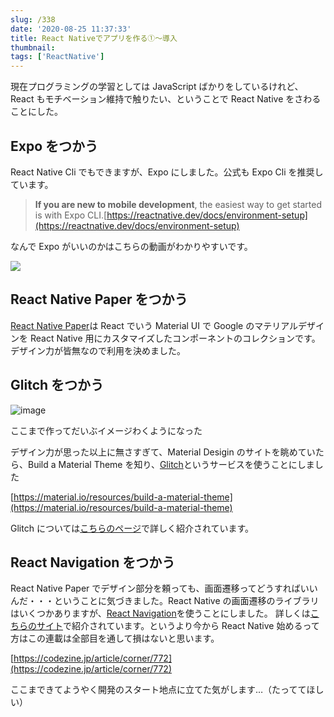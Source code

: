 ```yaml
---
slug: /338
date: '2020-08-25 11:37:33'
title: React Nativeでアプリを作る①～導入
thumbnail:
tags: ['ReactNative']
---
```

現在プログラミングの学習としては JavaScript ばかりをしているけれど、React もモチベーション維持で触りたい、ということで React Native をさわることにした。

## Expo をつかう

React Native Cli でもできますが、Expo にしました。公式も Expo Cli を推奨しています。

> **If you are new to mobile development**, the easiest way to get started is with Expo CLI.[https://reactnative.dev/docs/environment-setup](https://reactnative.dev/docs/environment-setup)

なんで Expo がいいのかはこちらの動画がわかりやすいです。

[![](https://img.youtube.com/vi/Mp0-Avyi8Ec/0.jpg)](https://www.youtube.com/watch?v=Mp0-Avyi8Ec)

## React Native Paper をつかう

[React Native Paper](https://reactnativepaper.com)は React でいう Material UI で Google のマテリアルデザインを React Native 用にカスタマイズしたコンポーネントのコレクションです。
デザイン力が皆無なので利用を決めました。

## Glitch をつかう

![image](/img/blog/contents/2020/08/image-41.png)<figcaption>ここまで作ってだいぶイメージわくようになった</figcaption>

デザイン力が思った以上に無さすぎて、Material Desigin のサイトを眺めていたら、Build a Material Theme を知り、[Glitch](https://glitch.com/)というサービスを使うことにしました

[https://material.io/resources/build-a-material-theme](https://material.io/resources/build-a-material-theme)

Glitch については[こちらのページ](https://laboradian.com/glitch/)で詳しく紹介されています。

## React Navigation をつかう

React Native Paper でデザイン部分を頼っても、画面遷移ってどうすればいいんだ・・・ということに気づきました。React Native の画面遷移のライブラリはいくつかありますが、[React Navigation](https://reactnavigation.org/)を使うことにしました。
詳しくは[こちらのサイト](https://codezine.jp/article/detail/12150)で紹介されています。というより今から React Native 始めるって方はこの連載は全部目を通して損はないと思います。

[https://codezine.jp/article/corner/772](https://codezine.jp/article/corner/772)

ここまできてようやく開発のスタート地点に立てた気がします…（たっててほしい）
